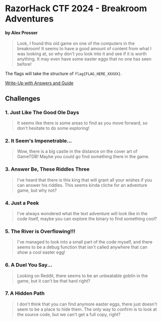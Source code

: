 # RazorHack CTF 2024 - Breakroom Adventures
#### by Alex Prosser

> Look, I found this old game on one of the computers in the breakroom! It seems to have a good amount of content from what I was looking at, so why don't you look into it and see if it is worth anything. It may even have some easter eggs that no one has seen before!

The flags will take the structure of `flag{FLAG_HERE_XXXXX}`.

[Write-Up with Answers and Guide](https://codingap.github.io/blog/posts/razorhack-ctf-2024-breakroom-adventure/)

## Challenges

### 1. Just Like The Good Ole Days

> It seems like there is some areas to find as you move forward, so don't hesitate to do some exploring!

### 2. It Seem's Impenetrable...

> Wow, there is a big castle in the distance on the cover art of GameTDB! Maybe you could go find something there in the game.

### 3. Answer Be, These Riddles Three

> I've heard that there is this king that will grant all your wishes if you can answer his riddles. This seems kinda cliche for an adventure game, but why not?

### 4. Just a Peek

> I've always wondered what the text adventure will look like in the code itself, maybe you can explore the binary to find something cool?

### 5. The River is Overflowing!!!

> I've managed to look into a small part of the code myself, and there seems to be a debug function that isn't called anywhere that can show a cool easter egg!

### 6. A Duel You Say...

> Looking on Reddit, there seems to be an unbeatable goblin in the game, but it can't be that hard right?

### 7. A Hidden Path

> I don't think that you can find anymore easter eggs, there just doesn't seem to be a place to hide them. The only way to confirm is to look at the source code, but we can't get a full copy, right?